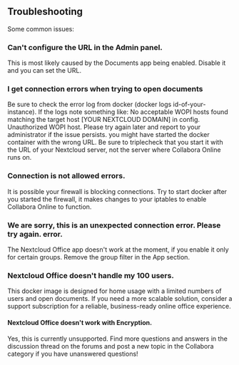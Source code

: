 <!--
  - SPDX-FileCopyrightText: 2020 Nextcloud GmbH and Nextcloud contributors
  - SPDX-License-Identifier: AGPL-3.0-or-later
-->
## Troubleshooting

Some common issues:

### Can't configure the URL in the Admin panel.

This is most likely caused by the Documents app being enabled. Disable it and you can set the URL.

### I get connection errors when trying to open documents


Be sure to check the error log from docker (docker logs id-of-your-instance). If the logs note something like:
No acceptable WOPI hosts found matching the target host [YOUR NEXTCLOUD DOMAIN] in config.
Unauthorized WOPI host. Please try again later and report to your administrator if the issue persists.
you might have started the docker container with the wrong URL. Be sure to triplecheck that you start it with the URL of your Nextcloud server, not the server where Collabora Online runs on.

### Connection is not allowed errors.

It is possible your firewall is blocking connections. Try to start docker after you started the firewall, it makes changes to your iptables to enable Collabora Online to function.

### We are sorry, this is an unexpected connection error. Please try again. error.

The Nextcloud Office app doesn't work at the moment, if you enable it only for certain groups. Remove the group filter in the App section.

### Nextcloud Office doesn't handle my 100 users.

This docker image is designed for home usage with a limited numbers of users and open documents. If you need a more scalable solution, consider a support subscription for a reliable, business-ready online office experience.

#### Nextcloud Office doesn't work with Encryption.

Yes, this is currently unsupported. Find more questions and answers in the discussion thread on the forums and post a new topic in the Collabora category if you have unanswered questions!
